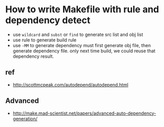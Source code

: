 # How to write Makefile with rule and dependency detect

- use `wildcard` and `subst` or `find` to generate src list and obj list
- use rule to generate build rule
- use `-MM` to generate dependency
    must first generate obj file, then generate dependency file. only next time build, we could reuse that dependency result.

## ref
- http://scottmcpeak.com/autodepend/autodepend.html

## Advanced

- http://make.mad-scientist.net/papers/advanced-auto-dependency-generation/
